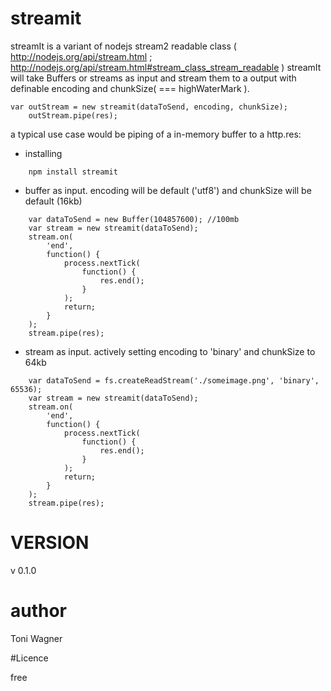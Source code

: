 # streamit

streamIt is a variant of nodejs stream2 readable class ( http://nodejs.org/api/stream.html ; http://nodejs.org/api/stream.html#stream_class_stream_readable )
streamIt will take Buffers or streams as input and stream them to a output with definable encoding and chunkSize( === highWaterMark ).

    var outStream = new streamit(dataToSend, encoding, chunkSize);
		outStream.pipe(res);

a typical use case would be piping of a in-memory buffer to a http.res:


* installing

````
    npm install streamit
````

* buffer as input. encoding will be default ('utf8') and chunkSize will be default (16kb)

````
    var dataToSend = new Buffer(104857600); //100mb
    var stream = new streamit(dataToSend);
    stream.on(
    	'end',
    	function() {
    		process.nextTick(
    			function() {
    				res.end();
    			}
    		);
    		return;
    	}
    );
    stream.pipe(res);
````

* stream as input. actively setting encoding to 'binary' and chunkSize to 64kb

````
    var dataToSend = fs.createReadStream('./someimage.png', 'binary', 65536);
    var stream = new streamit(dataToSend);
    stream.on(
    	'end',
    	function() {
    		process.nextTick(
    			function() {
    				res.end();
    			}
    		);
    		return;
    	}
    );
    stream.pipe(res);
````



# VERSION
v 0.1.0

# author

Toni Wagner

#Licence

free
